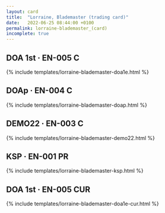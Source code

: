 ```yaml
---
layout: card
title:  "Lorraine, Blademaster (trading card)"
date:   2022-06-25 08:44:00 +0100
permalink: lorraine-blademaster_(card)
incomplete: true
---
```


## DOA 1st &middot; EN-005 C

{% include templates/lorraine-blademaster-doa1e.html %}


## DOAp &middot; EN-004 C

{% include templates/lorraine-blademaster-doap.html %}


## DEMO22 &middot; EN-003 C

{% include templates/lorraine-blademaster-demo22.html %}


## KSP &middot; EN-001 PR

{% include templates/lorraine-blademaster-ksp.html %}


## DOA 1st &middot; EN-005 CUR

{% include templates/lorraine-blademaster-doa1e-cur.html %}
